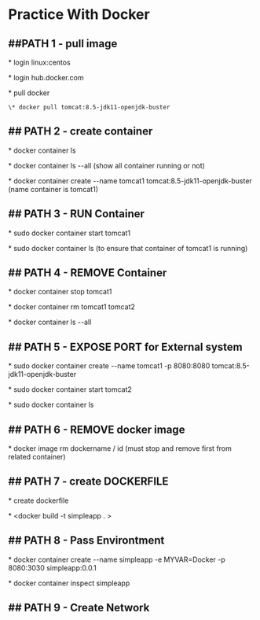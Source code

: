 # Practice With Docker

## \#\#PATH 1 - pull image

\* login linux:centos

\* login hub.docker.com

\* pull docker

```
\* docker pull tomcat:8.5-jdk11-openjdk-buster
```

## \#\# PATH 2 - create container

\* docker container ls

\* docker container ls --all \(show all container running or not\)

\* docker container create --name tomcat1 tomcat:8.5-jdk11-openjdk-buster \(name container is tomcat1\)

## \#\# PATH 3 - RUN Container

\* sudo docker container start tomcat1

\* sudo docker container ls \(to ensure that container of tomcat1 is running\)

## \#\# PATH 4 - REMOVE Container

\* docker container stop tomcat1

\* docker container rm tomcat1 tomcat2

\* docker container ls --all

## \#\# PATH 5 - EXPOSE PORT for External system

\* sudo docker container create --name tomcat1 -p 8080:8080 tomcat:8.5-jdk11-openjdk-buster

\* sudo docker container start tomcat2

\*  sudo docker container ls

## \#\# PATH 6 - REMOVE docker image

\* docker image rm dockername / id \(must stop and remove first from related container\)

## \#\# PATH 7 - create DOCKERFILE

\* create dockerfile

\* &lt;docker build -t simpleapp . &gt;

## \#\# PATH 8 - Pass Environtment

\* docker container create --name simpleapp -e MYVAR=Docker -p 8080:3030 simpleapp:0.0.1

\* docker container inspect simpleapp



## \#\# PATH 9 - Create Network



